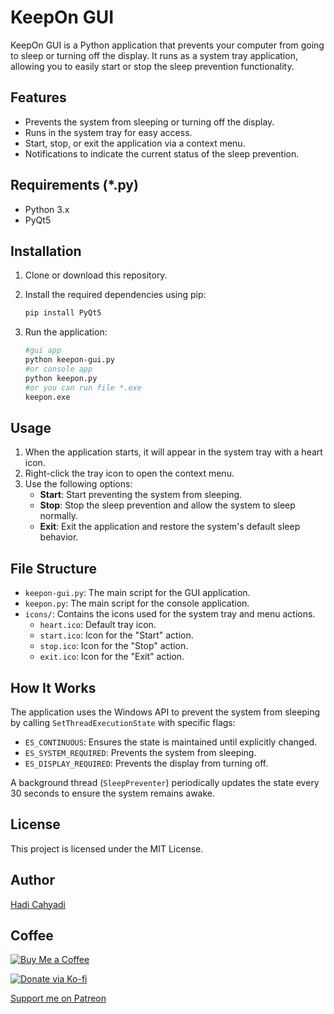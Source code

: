# KeepOn GUI

KeepOn GUI is a Python application that prevents your computer from going to sleep or turning off the display. It runs as a system tray application, allowing you to easily start or stop the sleep prevention functionality.

## Features

- Prevents the system from sleeping or turning off the display.
- Runs in the system tray for easy access.
- Start, stop, or exit the application via a context menu.
- Notifications to indicate the current status of the sleep prevention.

## Requirements (*.py)

- Python 3.x 
- PyQt5

## Installation

1. Clone or download this repository.
2. Install the required dependencies using pip:

   ```sh
   pip install PyQt5
   ```

3. Run the application:

   ```sh
   #gui app
   python keepon-gui.py
   #or console app
   python keepon.py
   #or you can run file *.exe
   keepon.exe
   ```

## Usage

1. When the application starts, it will appear in the system tray with a heart icon.
2. Right-click the tray icon to open the context menu.
3. Use the following options:
   - **Start**: Start preventing the system from sleeping.
   - **Stop**: Stop the sleep prevention and allow the system to sleep normally.
   - **Exit**: Exit the application and restore the system's default sleep behavior.

## File Structure

- `keepon-gui.py`: The main script for the GUI application.
- `keepon.py`: The main script for the console application.
- `icons/`: Contains the icons used for the system tray and menu actions.
  - `heart.ico`: Default tray icon.
  - `start.ico`: Icon for the "Start" action.
  - `stop.ico`: Icon for the "Stop" action.
  - `exit.ico`: Icon for the "Exit" action.

## How It Works

The application uses the Windows API to prevent the system from sleeping by calling `SetThreadExecutionState` with specific flags:

- `ES_CONTINUOUS`: Ensures the state is maintained until explicitly changed.
- `ES_SYSTEM_REQUIRED`: Prevents the system from sleeping.
- `ES_DISPLAY_REQUIRED`: Prevents the display from turning off.

A background thread (`SleepPreventer`) periodically updates the state every 30 seconds to ensure the system remains awake.

## License

This project is licensed under the MIT License.


## Author
[Hadi Cahyadi](mailto:cumulus13@gmail.com)
    

## Coffee
[![Buy Me a Coffee](https://www.buymeacoffee.com/assets/img/custom_images/orange_img.png)](https://www.buymeacoffee.com/cumulus13)

[![Donate via Ko-fi](https://ko-fi.com/img/githubbutton_sm.svg)](https://ko-fi.com/cumulus13)

[Support me on Patreon](https://www.patreon.com/cumulus13)